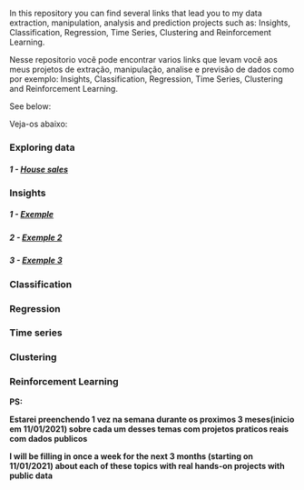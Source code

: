In this repository you can find several links that lead you to my data extraction, manipulation, analysis and prediction projects such as: Insights, Classification, Regression, Time Series, Clustering and Reinforcement Learning.

Nesse repositorio você pode encontrar varios links que levam você aos meus projetos de extração, manipulação, analise e previsão de dados como por exemplo: Insights, Classification, Regression, Time Series, Clustering and Reinforcement Learning.
<p>See below:</p>
<p>Veja-os abaixo:</p>


###  **Exploring data**
   #####  1 -  <a href="https://github.com/wilianuhlmann/house_sales">    House sales</a>
   
###  **Insights**
   #####  1 -  <a href="https://github.com/wilianuhlmann/house_sales">    Exemple</a>
   #####  2 -  <a href="https://github.com/wilianuhlmann/house_sales">    Exemple 2</a>
   #####  3 -  <a href="https://github.com/wilianuhlmann/house_sales">    Exemple 3</a>
### **Classification**

### **Regression**

### **Time** **series**

### **Clustering**

### **Reinforcement** **Learning**


**PS:**
**<p>Estarei preenchendo 1 vez na semana durante os proximos 3 meses(inicio em 11/01/2021) sobre cada um desses temas com projetos praticos reais com dados publicos</p>** 
**<p>I will be filling in once a week for the next 3 months (starting on 11/01/2021) about each of these topics with real hands-on projects with public data</p>**
